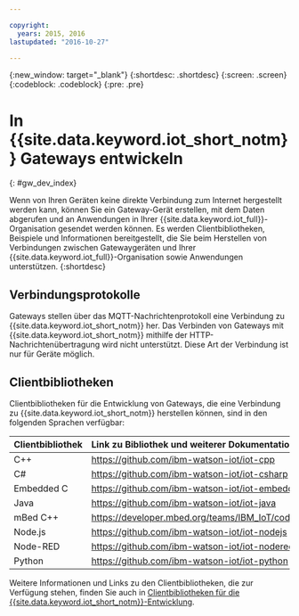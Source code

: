 ```yaml
---

copyright:
  years: 2015, 2016
lastupdated: "2016-10-27"

---
```


{:new_window: target="_blank"}
{:shortdesc: .shortdesc}
{:screen: .screen}
{:codeblock: .codeblock}
{:pre: .pre}

# In {{site.data.keyword.iot_short_notm}} Gateways entwickeln
{: #gw_dev_index}

Wenn von Ihren Geräten keine direkte Verbindung zum Internet hergestellt werden kann, können Sie ein Gateway-Gerät erstellen, mit dem Daten abgerufen und an Anwendungen in Ihrer {{site.data.keyword.iot_full}}-Organisation gesendet werden können. Es werden Clientbibliotheken, Beispiele und Informationen bereitgestellt, die Sie beim Herstellen von Verbindungen zwischen Gatewaygeräten und Ihrer {{site.data.keyword.iot_full}}-Organisation sowie Anwendungen unterstützen.
{:shortdesc}

## Verbindungsprotokolle
Gateways stellen über das MQTT-Nachrichtenprotokoll eine Verbindung zu {{site.data.keyword.iot_short_notm}} her. Das Verbinden von Gateways mit {{site.data.keyword.iot_short_notm}} mithilfe der HTTP-Nachrichtenübertragung wird nicht unterstützt. Diese Art der Verbindung ist nur für Geräte möglich.

## Clientbibliotheken 
Clientbibliotheken für die Entwicklung von Gateways, die eine Verbindung zu {{site.data.keyword.iot_short_notm}} herstellen können, sind in den folgenden Sprachen verfügbar:

|Clientbibliothek |Link zu Bibliothek und weiterer Dokumentation
|:---|:---
|C++| https://github.com/ibm-watson-iot/iot-cpp
|C#| https://github.com/ibm-watson-iot/iot-csharp
|Embedded C| https://github.com/ibm-watson-iot/iot-embeddedc
|Java|https://github.com/ibm-watson-iot/iot-java
|mBed C++|https://developer.mbed.org/teams/IBM_IoT/code/IBMIoTF/
|Node.js|https://github.com/ibm-watson-iot/iot-nodejs
|Node-RED|https://github.com/ibm-watson-iot/iot-nodered
|Python|https://github.com/ibm-watson-iot/iot-python

Weitere Informationen und Links zu den Clientbibliotheken, die zur Verfügung stehen, finden Sie auch in [Clientbibliotheken für die {{site.data.keyword.iot_short_notm}}-Entwicklung](../iot_platform_client_lib.html).
